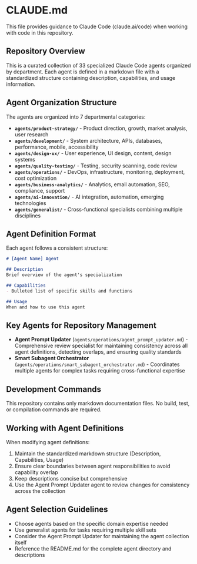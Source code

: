 # CLAUDE.md

This file provides guidance to Claude Code (claude.ai/code) when working with code in this repository.

## Repository Overview

This is a curated collection of 33 specialized Claude Code agents organized by department. Each agent is defined in a markdown file with a standardized structure containing description, capabilities, and usage information.

## Agent Organization Structure

The agents are organized into 7 departmental categories:

- **`agents/product-strategy/`** - Product direction, growth, market analysis, user research
- **`agents/development/`** - System architecture, APIs, databases, performance, mobile, accessibility  
- **`agents/design-ux/`** - User experience, UI design, content, design systems
- **`agents/quality-testing/`** - Testing, security scanning, code review
- **`agents/operations/`** - DevOps, infrastructure, monitoring, deployment, cost optimization
- **`agents/business-analytics/`** - Analytics, email automation, SEO, compliance, support
- **`agents/ai-innovation/`** - AI integration, automation, emerging technologies
- **`agents/generalist/`** - Cross-functional specialists combining multiple disciplines

## Agent Definition Format

Each agent follows a consistent structure:
```markdown
# [Agent Name] Agent

## Description
Brief overview of the agent's specialization

## Capabilities  
- Bulleted list of specific skills and functions

## Usage
When and how to use this agent
```

## Key Agents for Repository Management

- **Agent Prompt Updater** (`agents/operations/agent_prompt_updater.md`) - Comprehensive review specialist for maintaining consistency across all agent definitions, detecting overlaps, and ensuring quality standards
- **Smart Subagent Orchestrator** (`agents/operations/smart_subagent_orchestrator.md`) - Coordinates multiple agents for complex tasks requiring cross-functional expertise

## Development Commands

This repository contains only markdown documentation files. No build, test, or compilation commands are required.

## Working with Agent Definitions

When modifying agent definitions:
1. Maintain the standardized markdown structure (Description, Capabilities, Usage)
2. Ensure clear boundaries between agent responsibilities to avoid capability overlap
3. Keep descriptions concise but comprehensive
4. Use the Agent Prompt Updater agent to review changes for consistency across the collection

## Agent Selection Guidelines

- Choose agents based on the specific domain expertise needed
- Use generalist agents for tasks requiring multiple skill sets
- Consider the Agent Prompt Updater for maintaining the agent collection itself
- Reference the README.md for the complete agent directory and descriptions
